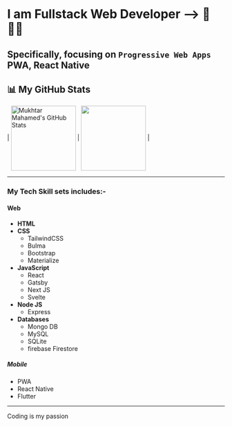 # I am Fullstack Web Developer -->  🚀👨‍💻
## Specifically, focusing on `Progressive Web Apps` **PWA**, React Native

## 📊 My GitHub Stats


| <img align="center" height="150px" alt="Mukhtar Mahamed's GitHub Stats" src="https://github-readme-stats.vercel.app/api?username=janogale&show_icons=true&show_icons=true&include_all_commits=true&hide_border=true&theme=default" /> | 
<img align="center" height="150px" src="https://github-readme-stats.vercel.app/api/top-langs/?username=janogale&theme=default&hide_border=true&layout=compact" /> |


---

### My Tech Skill sets includes:-

#### Web
- **HTML**
- **CSS**
  - TailwindCSS
  - Bulma 
  - Bootstrap
  - Materialize
- **JavaScript**
  - React
   - Gatsby
   - Next JS
  - Svelte
- **Node JS**
  - Express
- **Databases**
  - Mongo DB
  - MySQL
  - SQLite
  - firebase Firestore
##### Mobile
 - PWA
 - React Native
 - Flutter
 ---
 Coding is my passion

